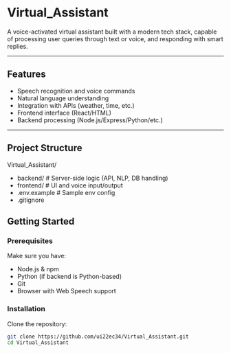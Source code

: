 
# Virtual_Assistant

A voice-activated virtual assistant built with a modern tech stack, capable of processing user queries through text or voice, and responding with smart replies.

---

## Features

-  Speech recognition and voice commands
-  Natural language understanding
-  Integration with APIs (weather, time, etc.)
-  Frontend interface (React/HTML)
-  Backend processing (Node.js/Express/Python/etc.)

---

##  Project Structure
Virtual_Assistant/
- backend/ # Server-side logic (API, NLP, DB handling)
-  frontend/ # UI and voice input/output
- .env.example # Sample env config
- .gitignore


##  Getting Started
###  Prerequisites

Make sure you have:

- Node.js & npm
- Python (if backend is Python-based)
- Git
- Browser with Web Speech support

### Installation

Clone the repository:
```bash
git clone https://github.com/ui22ec34/Virtual_Assistant.git
cd Virtual_Assistant
